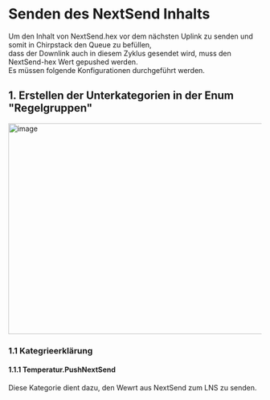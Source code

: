 # Senden des NextSend Inhalts
Um den Inhalt von NextSend.hex vor dem nächsten Uplink zu senden und somit in Chirpstack den Queue zu befüllen,
<br/>
dass der Downlink auch in diesem Zyklus gesendet wird, muss den NextSend-hex Wert gepushed werden.
<br/>
Es müssen folgende Konfigurationen durchgeführt werden.
## 1. Erstellen der Unterkategorien in der Enum "Regelgruppen"

<img width="743" height="420" alt="image" src="https://github.com/user-attachments/assets/b0e0522b-5fb5-4e61-9521-36654e07f6ef" />

### 1.1 Kategrieerklärung
#### 1.1.1 Temperatur.PushNextSend
Diese Kategorie dient dazu, den Wewrt aus NextSend zum LNS zu senden.
